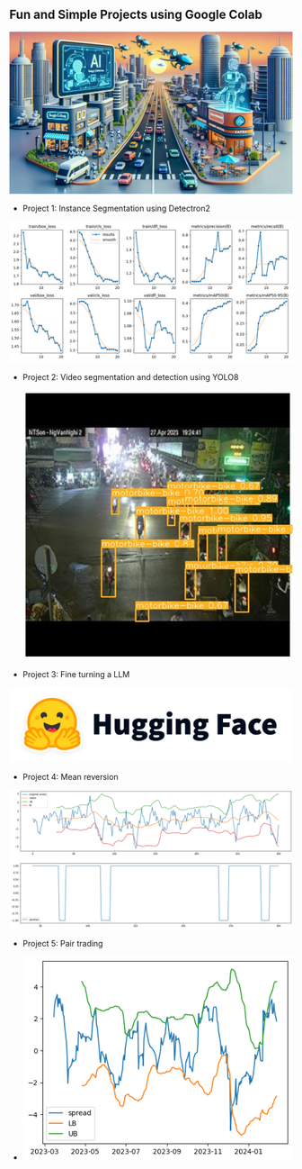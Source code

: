 ## Fun and Simple Projects using Google Colab

![alt-text](colab.png "AI")


- Project 1: Instance Segmentation using Detectron2
  
![alt-text](results.png "AI")
  
- Project 2: Video segmentation and detection using YOLO8
  
  ![alt-text](im_seg.png "AI")
  
- Project 3: Fine turning a LLM

 ![alt-text](hf.png "AI")
  
- Project 4: Mean reversion

 ![alt-text](mean.png "AI")
  
- Project 5: Pair trading

-  ![alt-text](pairs.png "AI")

